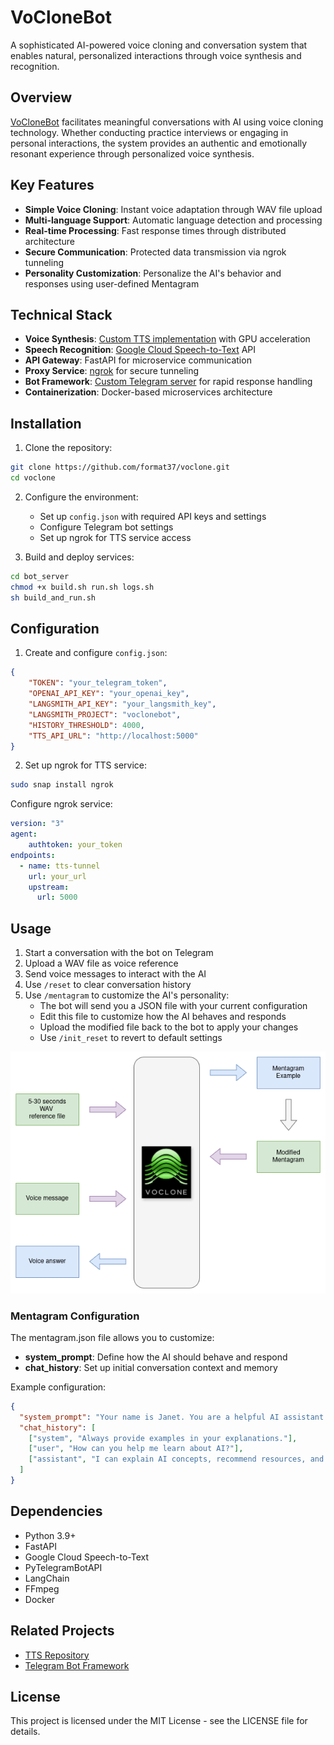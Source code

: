 # VoCloneBot

A sophisticated AI-powered voice cloning and conversation system that enables natural, personalized interactions through voice synthesis and recognition.

## Overview

[VoCloneBot](https://t.me/voclone) facilitates meaningful conversations with AI using voice cloning technology. Whether conducting practice interviews or engaging in personal interactions, the system provides an authentic and emotionally resonant experience through personalized voice synthesis.

## Key Features

- **Simple Voice Cloning**: Instant voice adaptation through WAV file upload
- **Multi-language Support**: Automatic language detection and processing
- **Real-time Processing**: Fast response times through distributed architecture
- **Secure Communication**: Protected data transmission via ngrok tunneling
- **Personality Customization**: Personalize the AI's behavior and responses using user-defined Mentagram

## Technical Stack

- **Voice Synthesis**: [Custom TTS implementation](https://github.com/format37/tts/tree/main/TTS) with GPU acceleration
- **Speech Recognition**: [Google Cloud Speech-to-Text](https://github.com/format37/stt/tree/main/google/docker) API
- **API Gateway**: FastAPI for microservice communication
- **Proxy Service**: [ngrok](https://ngrok.com) for secure tunneling
- **Bot Framework**: [Custom Telegram server](https://github.com/format37/telegram_bot) for rapid response handling
- **Containerization**: Docker-based microservices architecture

## Installation

1. Clone the repository:
```bash
git clone https://github.com/format37/voclone.git
cd voclone
```

2. Configure the environment:
   - Set up `config.json` with required API keys and settings
   - Configure Telegram bot settings
   - Set up ngrok for TTS service access

3. Build and deploy services:
```bash
cd bot_server
chmod +x build.sh run.sh logs.sh
sh build_and_run.sh
```

## Configuration

1. Create and configure `config.json`:
```json
{
    "TOKEN": "your_telegram_token",
    "OPENAI_API_KEY": "your_openai_key",
    "LANGSMITH_API_KEY": "your_langsmith_key",
    "LANGSMITH_PROJECT": "voclonebot",
    "HISTORY_THRESHOLD": 4000,
    "TTS_API_URL": "http://localhost:5000"
}
```

2. Set up ngrok for TTS service:
```bash
sudo snap install ngrok
```

Configure ngrok service:
```yaml
version: "3"
agent:
    authtoken: your_token
endpoints:
  - name: tts-tunnel
    url: your_url
    upstream:
      url: 5000
```

## Usage

1. Start a conversation with the bot on Telegram
2. Upload a WAV file as voice reference
3. Send voice messages to interact with the AI
4. Use `/reset` to clear conversation history
5. Use `/mentagram` to customize the AI's personality:
   - The bot will send you a JSON file with your current configuration
   - Edit this file to customize how the AI behaves and responds
   - Upload the modified file back to the bot to apply your changes
   - Use `/init_reset` to revert to default settings

![VoCloneBot Interface](assets/voclone.png)

### Mentagram Configuration

The mentagram.json file allows you to customize:
- **system_prompt**: Define how the AI should behave and respond
- **chat_history**: Set up initial conversation context and memory

Example configuration:
```json
{
  "system_prompt": "Your name is Janet. You are a helpful AI assistant that specializes in technology and science topics.",
  "chat_history": [
    ["system", "Always provide examples in your explanations."],
    ["user", "How can you help me learn about AI?"],
    ["assistant", "I can explain AI concepts, recommend resources, and answer questions about machine learning, neural networks, and related topics."]
  ]
}
```

## Dependencies

- Python 3.9+
- FastAPI
- Google Cloud Speech-to-Text
- PyTelegramBotAPI
- LangChain
- FFmpeg
- Docker

## Related Projects

- [TTS Repository](https://github.com/format37/tts/tree/main/TTS)
- [Telegram Bot Framework](https://github.com/format37/telegram_bot)

## License

This project is licensed under the MIT License - see the LICENSE file for details.
